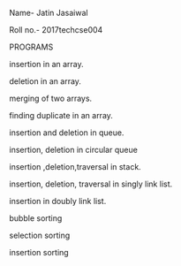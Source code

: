 Name- Jatin Jasaiwal

Roll no.- 2017techcse004

PROGRAMS

insertion in an array.

deletion in an array.

merging of two arrays.

finding duplicate in an array.

insertion and deletion in queue.

insertion, deletion in circular queue

insertion ,deletion,traversal in stack.

insertion, deletion, traversal in singly link list.

insertion in doubly link list.

bubble sorting

selection sorting

insertion sorting


